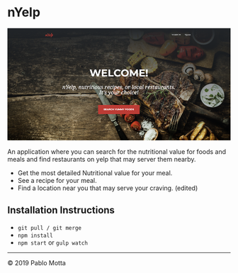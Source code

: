 # nYelp

![password generator demo](./img/nYelp.png)

An application where you can search for the nutritional value for foods and meals and find restaurants on yelp that may server them nearby.

-   Get the most detailed Nutritional value for your meal.
-   See a recipe for your meal.
-   Find a location near you that may serve your craving. (edited)

## Installation Instructions

-   `git pull / git merge`
-   `npm install`
-   `npm start` or `gulp watch`

---

© 2019 Pablo Motta
